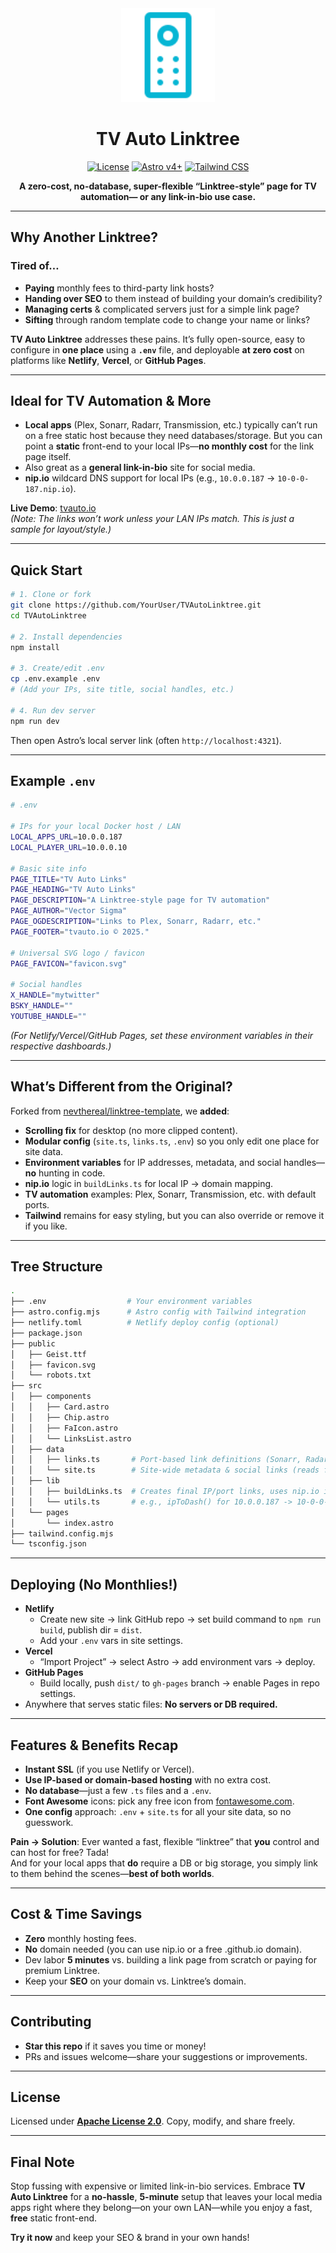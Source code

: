 <div align="center">
  <img src="./public/cyantvremote.svg" alt="TV Auto Remote" width="150" />

# TV Auto Linktree

[![License](https://img.shields.io/badge/license-Apache%202.0-blue.svg)](#license)
[![Astro v4+](https://img.shields.io/badge/astro-v4%2B-orange.svg)](https://astro.build)
[![Tailwind CSS](https://img.shields.io/badge/tailwindcss-3.x-06B6D4.svg)](https://tailwindcss.com)

**A zero-cost, no-database, super-flexible “Linktree-style” page for TV automation— or any link-in-bio use case.**

</div>

---

## Why Another Linktree?

### Tired of…

- **Paying** monthly fees to third-party link hosts?
- **Handing over SEO** to them instead of building your domain’s credibility?
- **Managing certs** & complicated servers just for a simple link page?
- **Sifting** through random template code to change your name or links?

**TV Auto Linktree** addresses these pains. It’s fully open-source, easy to configure in **one place** using a **`.env`** file, and deployable **at zero cost** on platforms like **Netlify**, **Vercel**, or **GitHub Pages**.

---

## Ideal for TV Automation & More

- **Local apps** (Plex, Sonarr, Radarr, Transmission, etc.) typically can’t run on a free static host because they need databases/storage. But you can point a **static** front-end to your local IPs—**no monthly cost** for the link page itself.
- Also great as a **general link-in-bio** site for social media.
- **nip.io** wildcard DNS support for local IPs (e.g., `10.0.0.187` → `10-0-0-187.nip.io`).

**Live Demo**: [tvauto.io](https://tvauto.io)  
_(Note: The links won’t work unless your LAN IPs match. This is just a sample for layout/style.)_

---

## Quick Start

```bash
# 1. Clone or fork
git clone https://github.com/YourUser/TVAutoLinktree.git
cd TVAutoLinktree

# 2. Install dependencies
npm install

# 3. Create/edit .env
cp .env.example .env
# (Add your IPs, site title, social handles, etc.)

# 4. Run dev server
npm run dev
```

Then open Astro’s local server link (often `http://localhost:4321`).

---

## Example `.env`

```bash
# .env

# IPs for your local Docker host / LAN
LOCAL_APPS_URL=10.0.0.187
LOCAL_PLAYER_URL=10.0.0.10

# Basic site info
PAGE_TITLE="TV Auto Links"
PAGE_HEADING="TV Auto Links"
PAGE_DESCRIPTION="A Linktree-style page for TV automation"
PAGE_AUTHOR="Vector Sigma"
PAGE_OGDESCRIPTION="Links to Plex, Sonarr, Radarr, etc."
PAGE_FOOTER="tvauto.io © 2025."

# Universal SVG logo / favicon
PAGE_FAVICON="favicon.svg"

# Social handles
X_HANDLE="mytwitter"
BSKY_HANDLE=""
YOUTUBE_HANDLE=""
```

_(For Netlify/Vercel/GitHub Pages, set these environment variables in their respective dashboards.)_

---

## What’s Different from the Original?

Forked from [nevthereal/linktree-template](https://github.com/nevthereal/linktree-template), we **added**:

- **Scrolling fix** for desktop (no more clipped content).
- **Modular config** (`site.ts`, `links.ts`, `.env`) so you only edit one place for site data.
- **Environment variables** for IP addresses, metadata, and social handles—**no** hunting in code.
- **nip.io** logic in `buildLinks.ts` for local IP → domain mapping.
- **TV automation** examples: Plex, Sonarr, Transmission, etc. with default ports.
- **Tailwind** remains for easy styling, but you can also override or remove it if you like.

---

## Tree Structure

```bash
.
├── .env                  # Your environment variables
├── astro.config.mjs      # Astro config with Tailwind integration
├── netlify.toml          # Netlify deploy config (optional)
├── package.json
├── public
│   ├── Geist.ttf
│   ├── favicon.svg
│   └── robots.txt
├── src
│   ├── components
│   │   ├── Card.astro
│   │   ├── Chip.astro
│   │   ├── FaIcon.astro
│   │   └── LinksList.astro
│   ├── data
│   │   ├── links.ts       # Port-based link definitions (Sonarr, Radarr, etc.)
│   │   └── site.ts        # Site-wide metadata & social links (reads from .env)
│   ├── lib
│   │   ├── buildLinks.ts  # Creates final IP/port links, uses nip.io if desired
│   │   └── utils.ts       # e.g., ipToDash() for 10.0.0.187 -> 10-0-0-187
│   └── pages
│       └── index.astro
├── tailwind.config.mjs
└── tsconfig.json
```

---

## Deploying (No Monthlies!)

- **Netlify**
  - Create new site → link GitHub repo → set build command to `npm run build`, publish dir = `dist`.
  - Add your `.env` vars in site settings.
- **Vercel**
  - “Import Project” → select Astro → add environment vars → deploy.
- **GitHub Pages**
  - Build locally, push `dist/` to `gh-pages` branch → enable Pages in repo settings.
- Anywhere that serves static files: **No servers or DB required.**

---

## Features & Benefits Recap

- **Instant SSL** (if you use Netlify or Vercel).
- **Use IP-based or domain-based hosting** with no extra cost.
- **No database**—just a few `.ts` files and a `.env`.
- **Font Awesome** icons: pick any free icon from [fontawesome.com](https://fontawesome.com/search?o=r&m=free).
- **One config** approach: `.env` + `site.ts` for all your site data, so no guesswork.

**Pain -> Solution**: Ever wanted a fast, flexible “linktree” that **you** control and can host for free? Tada!  
And for your local apps that **do** require a DB or big storage, you simply link to them behind the scenes—**best of both worlds**.

---

## Cost & Time Savings

- **Zero** monthly hosting fees.
- **No** domain needed (you can use nip.io or a free .github.io domain).
- Dev labor **5 minutes** vs. building a link page from scratch or paying for premium Linktree.
- Keep your **SEO** on your domain vs. Linktree’s domain.

---

## Contributing

- **Star this repo** if it saves you time or money!
- PRs and issues welcome—share your suggestions or improvements.

---

## License

Licensed under [**Apache License 2.0**](LICENSE). Copy, modify, and share freely.

---

## Final Note

Stop fussing with expensive or limited link-in-bio services. Embrace **TV Auto Linktree** for a **no-hassle**, **5-minute** setup that leaves your local media apps right where they belong—on your own LAN—while you enjoy a fast, **free** static front-end.

**Try it now** and keep your SEO & brand in your own hands!
